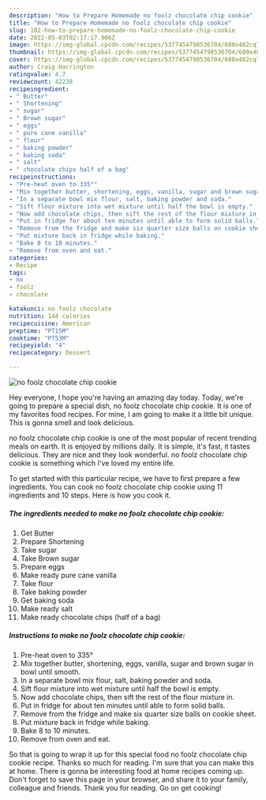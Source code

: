 ```yaml
---
description: "How to Prepare Homemade no foolz chocolate chip cookie"
title: "How to Prepare Homemade no foolz chocolate chip cookie"
slug: 102-how-to-prepare-homemade-no-foolz-chocolate-chip-cookie
date: 2022-05-03T02:17:17.906Z
image: https://img-global.cpcdn.com/recipes/5377454798536704/680x482cq70/no-foolz-chocolate-chip-cookie-recipe-main-photo.jpg
thumbnail: https://img-global.cpcdn.com/recipes/5377454798536704/680x482cq70/no-foolz-chocolate-chip-cookie-recipe-main-photo.jpg
cover: https://img-global.cpcdn.com/recipes/5377454798536704/680x482cq70/no-foolz-chocolate-chip-cookie-recipe-main-photo.jpg
author: Craig Harrington
ratingvalue: 4.7
reviewcount: 42238
recipeingredient:
- " Butter"
- " Shortening"
- " sugar"
- " Brown sugar"
- " eggs"
- " pure cane vanilla"
- " flour"
- " baking powder"
- " baking soda"
- " salt"
- " chocolate chips half of a bag"
recipeinstructions:
- "Pre-heat oven to 335°"
- "Mix together butter, shortening, eggs, vanilla, sugar and brown sugar in bowl until smooth."
- "In a separate bowl mix flour, salt, baking powder and soda."
- "Sift flour mixture into wet mixture until half the bowl is empty."
- "Now add chocolate chips, then sift the rest of the flour mixture in."
- "Put in fridge for about ten minutes until able to form solid balls."
- "Remove from the fridge and make six quarter size balls on cookie sheet."
- "Put mixture back in fridge while baking."
- "Bake 8 to 10 minutes."
- "Remove from oven and eat."
categories:
- Recipe
tags:
- no
- foolz
- chocolate

katakunci: no foolz chocolate 
nutrition: 144 calories
recipecuisine: American
preptime: "PT15M"
cooktime: "PT53M"
recipeyield: "4"
recipecategory: Dessert

---
```



![no foolz chocolate chip cookie](https://img-global.cpcdn.com/recipes/5377454798536704/680x482cq70/no-foolz-chocolate-chip-cookie-recipe-main-photo.jpg)

Hey everyone, I hope you're having an amazing day today. Today, we're going to prepare a special dish, no foolz chocolate chip cookie. It is one of my favorites food recipes. For mine, I am going to make it a little bit unique. This is gonna smell and look delicious.

no foolz chocolate chip cookie is one of the most popular of recent trending meals on earth. It is enjoyed by millions daily. It is simple, it's fast, it tastes delicious. They are nice and they look wonderful. no foolz chocolate chip cookie is something which I've loved my entire life.




To get started with this particular recipe, we have to first prepare a few ingredients. You can cook no foolz chocolate chip cookie using 11 ingredients and 10 steps. Here is how you cook it.

<!--inarticleads1-->

##### The ingredients needed to make no foolz chocolate chip cookie:

1. Get  Butter
1. Prepare  Shortening
1. Take  sugar
1. Take  Brown sugar
1. Prepare  eggs
1. Make ready  pure cane vanilla
1. Take  flour
1. Take  baking powder
1. Get  baking soda
1. Make ready  salt
1. Make ready  chocolate chips (half of a bag)




<!--inarticleads2-->

##### Instructions to make no foolz chocolate chip cookie:

1. Pre-heat oven to 335°
1. Mix together butter, shortening, eggs, vanilla, sugar and brown sugar in bowl until smooth.
1. In a separate bowl mix flour, salt, baking powder and soda.
1. Sift flour mixture into wet mixture until half the bowl is empty.
1. Now add chocolate chips, then sift the rest of the flour mixture in.
1. Put in fridge for about ten minutes until able to form solid balls.
1. Remove from the fridge and make six quarter size balls on cookie sheet.
1. Put mixture back in fridge while baking.
1. Bake 8 to 10 minutes.
1. Remove from oven and eat.




So that is going to wrap it up for this special food no foolz chocolate chip cookie recipe. Thanks so much for reading. I'm sure that you can make this at home. There is gonna be interesting food at home recipes coming up. Don't forget to save this page in your browser, and share it to your family, colleague and friends. Thank you for reading. Go on get cooking!
